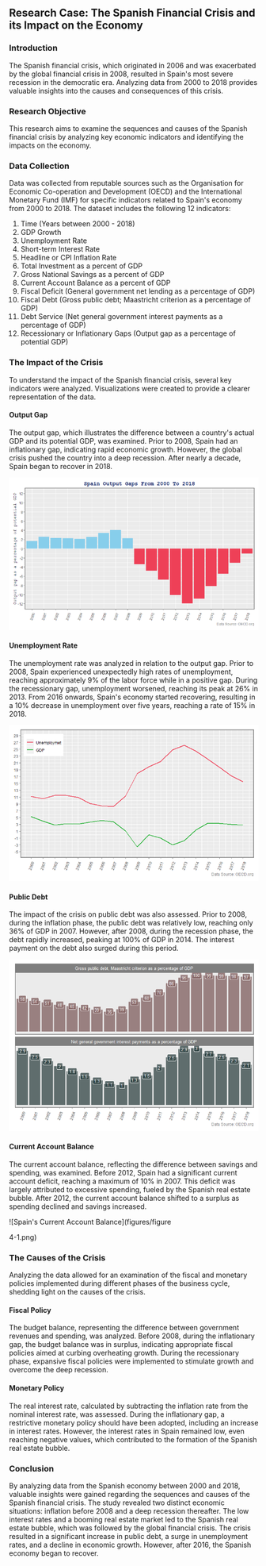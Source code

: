 ## Research Case: The Spanish Financial Crisis and its Impact on the Economy

### Introduction

The Spanish financial crisis, which originated in 2006 and was exacerbated by the global financial crisis in 2008, resulted in Spain's most severe recession in the democratic era. Analyzing data from 2000 to 2018 provides valuable insights into the causes and consequences of this crisis.

### Research Objective

This research aims to examine the sequences and causes of the Spanish financial crisis by analyzing key economic indicators and identifying the impacts on the economy.

### Data Collection

Data was collected from reputable sources such as the Organisation for Economic Co-operation and Development (OECD) and the International Monetary Fund (IMF) for specific indicators related to Spain's economy from 2000 to 2018. The dataset includes the following 12 indicators:

1. Time (Years between 2000 - 2018)
2. GDP Growth
3. Unemployment Rate
4. Short-term Interest Rate
5. Headline or CPI Inflation Rate
6. Total Investment as a percent of GDP
7. Gross National Savings as a percent of GDP
8. Current Account Balance as a percent of GDP
9. Fiscal Deficit (General government net lending as a percentage of GDP)
10. Fiscal Debt (Gross public debt; Maastricht criterion as a percentage of GDP)
11. Debt Service (Net general government interest payments as a percentage of GDP)
12. Recessionary or Inflationary Gaps (Output gap as a percentage of potential GDP)

### The Impact of the Crisis

To understand the impact of the Spanish financial crisis, several key indicators were analyzed. Visualizations were created to provide a clearer representation of the data.

#### Output Gap

The output gap, which illustrates the difference between a country's actual GDP and its potential GDP, was examined. Prior to 2008, Spain had an inflationary gap, indicating rapid economic growth. However, the global crisis pushed the country into a deep recession. After nearly a decade, Spain began to recover in 2018.

![Spain's Output Gap](figures/figure1-1.png)

#### Unemployment Rate

The unemployment rate was analyzed in relation to the output gap. Prior to 2008, Spain experienced unexpectedly high rates of unemployment, reaching approximately 9% of the labor force while in a positive gap. During the recessionary gap, unemployment worsened, reaching its peak at 26% in 2013. From 2016 onwards, Spain's economy started recovering, resulting in a 10% decrease in unemployment over five years, reaching a rate of 15% in 2018.

![Unemployment Rate in Spain](figures/figure2-1.png)

#### Public Debt

The impact of the crisis on public debt was also assessed. Prior to 2008, during the inflation phase, the public debt was relatively low, reaching only 36% of GDP in 2007. However, after 2008, during the recession phase, the debt rapidly increased, peaking at 100% of GDP in 2014. The interest payment on the debt also surged during this period.

![Public Debt as Percentage of GDP](figures/figure3-1.png)

#### Current Account Balance

The current account balance, reflecting the difference between savings and spending, was examined. Before 2012, Spain had a significant current account deficit, reaching a maximum of 10% in 2007. This deficit was largely attributed to excessive spending, fueled by the Spanish real estate bubble. After 2012, the current account balance shifted to a surplus as spending declined and savings increased.

![Spain's Current Account Balance](figures/figure

4-1.png)

### The Causes of the Crisis

Analyzing the data allowed for an examination of the fiscal and monetary policies implemented during different phases of the business cycle, shedding light on the causes of the crisis.

#### Fiscal Policy

The budget balance, representing the difference between government revenues and spending, was analyzed. Before 2008, during the inflationary gap, the budget balance was in surplus, indicating appropriate fiscal policies aimed at curbing overheating growth. During the recessionary phase, expansive fiscal policies were implemented to stimulate growth and overcome the deep recession.

#### Monetary Policy

The real interest rate, calculated by subtracting the inflation rate from the nominal interest rate, was assessed. During the inflationary gap, a restrictive monetary policy should have been adopted, including an increase in interest rates. However, the interest rates in Spain remained low, even reaching negative values, which contributed to the formation of the Spanish real estate bubble.

### Conclusion

By analyzing data from the Spanish economy between 2000 and 2018, valuable insights were gained regarding the sequences and causes of the Spanish financial crisis. The study revealed two distinct economic situations: inflation before 2008 and a deep recession thereafter. The low interest rates and a booming real estate market led to the Spanish real estate bubble, which was followed by the global financial crisis. The crisis resulted in a significant increase in public debt, a surge in unemployment rates, and a decline in economic growth. However, after 2016, the Spanish economy began to recover.
